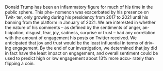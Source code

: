 Donald Trump has been an inflammatory figure for much of his time in the public sphere. This phe- nomenon was exacerbated by his presence on Twit- ter, only growing during his presidency from 2017 to 2021 until his banning from the platform in January of 2021. We are interested in whether the nature of his comments – as defined by the sentiments of anger, an- ticipation, disgust, fear, joy, sadness, surprise or trust – had any correlation with the amount of engagement his posts on Twitter received. We anticipated that joy and trust would be the least influential in terms of driv- ing engagement. By the end of our investigation, we determined that joy did in fact have the least impact on engagement, and overall sentiment could be used to predict high or low engagement about 13% more accu- rately than flipping a coin.
